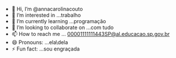 - 👋 Hi, I’m @annacarolinacouto
- 👀 I’m interested in ...trabalho
- 🌱 I’m currently learning ...programação
- 💞️ I’m looking to collaborate on ...com tudo 
- 📫 How to reach me ... 00001111111443SP@al.educacao.sp.gov.br
- 😄 Pronouns: ...ela\dela
- ⚡ Fun fact: ...sou engraçada 

<!---
annacarolinacouto/annacarolinacouto is a ✨ special ✨ repository because its `README.md` (this file) appears on your GitHub profile.
You can click the Preview link to take a look at your changes.
--->
